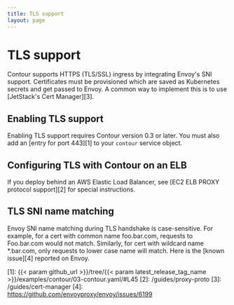 ```yaml
---
title: TLS support
layout: page
---
```


# TLS support

Contour supports HTTPS (TLS/SSL) ingress by integrating Envoy's SNI support.
Certificates must be provisioned which are saved as Kubernetes secrets and get passed to Envoy.
A common way to implement this is to use [JetStack's Cert Manager][3].

## Enabling TLS support

Enabling TLS support requires Contour version 0.3 or later. You must also add an [entry for port 443][1] to your `contour` service object.

## Configuring TLS with Contour on an ELB

If you deploy behind an AWS Elastic Load Balancer, see [EC2 ELB PROXY protocol support][2] for special instructions.

## TLS SNI name matching
Envoy SNI name matching during TLS handshake is case-sensitive.
For example, for a cert with common name foo.bar.com, requests to Foo.bar.com would not match.
Similarly, for cert with wildcard name \*.bar.com, only requests to lower case name will match.
Here is the [known issue][4] reported on Envoy.

[1]: {{< param github_url >}}/tree/{{< param latest_release_tag_name >}}/examples/contour/03-contour.yaml/#L45
[2]: /guides/proxy-proto
[3]: /guides/cert-manager
[4]: https://github.com/envoyproxy/envoy/issues/6199

